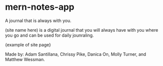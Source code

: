 # mern-notes-app

A journal that is always with you. 

(site name here) is a digital journal that you will always have with you where you go and can be used for daily jounraling. 

{example of site page}




Made by: Adam Santillana, Chrissy Pike, Danica On, Molly Turner, and Matthew Wessman.